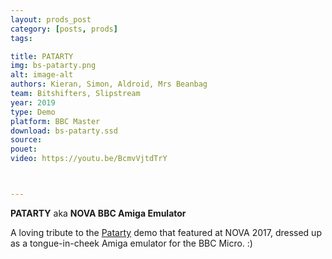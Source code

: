 ```yaml
---
layout: prods_post
category: [posts, prods]
tags: 

title: PATARTY
img: bs-patarty.png
alt: image-alt
authors: Kieran, Simon, Aldroid, Mrs Beanbag
team: Bitshifters, Slipstream
year: 2019
type: Demo
platform: BBC Master
download: bs-patarty.ssd
source: 
pouet: 
video: https://youtu.be/BcmvVjtdTrY



---
```


**PATARTY** aka **NOVA BBC Amiga Emulator**

A loving tribute to the [Patarty](https://www.youtube.com/watch?v=lvaxNn_4x1c) demo that featured at NOVA 2017, dressed up as a tongue-in-cheek Amiga emulator for the BBC Micro. :)
